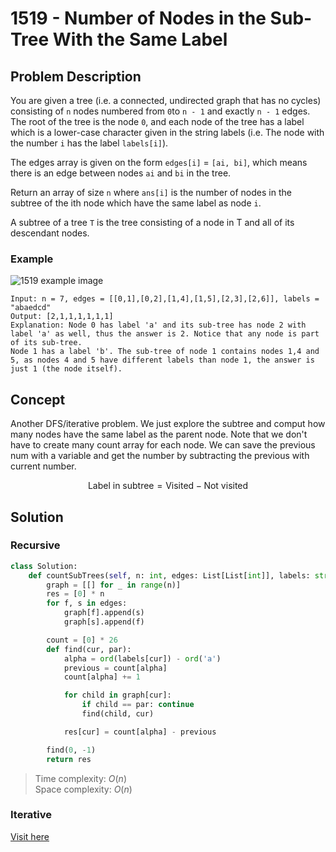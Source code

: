 # 1519 - Number of Nodes in the Sub-Tree With the Same Label

## Problem Description

You are given a tree (i.e. a connected, undirected graph that has no cycles) consisting of `n` nodes numbered from `0`to `n - 1` and exactly `n - 1` edges. The root of the tree is the node `0`, and each node of the tree has a label which is a lower-case character given in the string labels (i.e. The node with the number `i` has the label `labels[i]`).

The edges array is given on the form `edges[i]` = `[ai, bi]`, which means there is an edge between nodes `ai` and `bi` in the tree.

Return an array of size `n` where `ans[i]` is the number of nodes in the subtree of the ith node which have the same label as node `i`.

A subtree of a tree `T` is the tree consisting of a node in T and all of its descendant nodes.

### Example

![1519 example image](https://assets.leetcode.com/uploads/2020/07/01/q3e1.jpg)

```text
Input: n = 7, edges = [[0,1],[0,2],[1,4],[1,5],[2,3],[2,6]], labels = "abaedcd"
Output: [2,1,1,1,1,1,1]
Explanation: Node 0 has label 'a' and its sub-tree has node 2 with label 'a' as well, thus the answer is 2. Notice that any node is part of its sub-tree.
Node 1 has a label 'b'. The sub-tree of node 1 contains nodes 1,4 and 5, as nodes 4 and 5 have different labels than node 1, the answer is just 1 (the node itself).
```

## Concept

Another DFS/iterative problem. We just explore the subtree and comput how many nodes have the same label as the parent node. Note that we don't have to create many count array for each node. We can save the previous num with a variable and get the number by subtracting the previous with current number.

$$
\text{Label in subtree} = \text{Visited} - \text{Not visited}
$$

## Solution

### Recursive

```python
class Solution:
    def countSubTrees(self, n: int, edges: List[List[int]], labels: str) -> List[int]:
        graph = [[] for _ in range(n)]
        res = [0] * n
        for f, s in edges:
            graph[f].append(s)
            graph[s].append(f)

        count = [0] * 26
        def find(cur, par):
            alpha = ord(labels[cur]) - ord('a')
            previous = count[alpha]
            count[alpha] += 1

            for child in graph[cur]:
                if child == par: continue
                find(child, cur)

            res[cur] = count[alpha] - previous

        find(0, -1)
        return res
```

> Time complexity: $O(n)$ \
> Space complexity: $O(n)$

### Iterative

[Visit here](https://leetcode.com/problems/number-of-nodes-in-the-sub-tree-with-the-same-label/solutions/2864718/number-of-nodes-in-the-sub-tree-with-the-same-label/)
